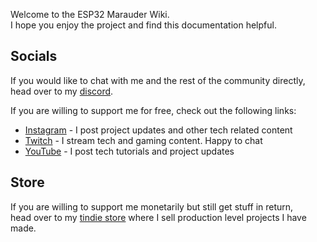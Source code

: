 Welcome to the ESP32 Marauder Wiki.  
I hope you enjoy the project and find this documentation helpful.

## Socials 

If you would like to chat with me and the rest of the community directly,  
head over to my [discord](https://discord.com/invite/M2YWpfjAvM).

If you are willing to support me for free, check out the following links: 

- [Instagram](https://www.instagram.com/just.call.me.koko/?hl=en) - I post project updates and other tech related content
- [Twitch](https://twitch.tv/willstunforfood) - I stream tech and gaming content. Happy to chat
- [YouTube](https://www.youtube.com/justcallmekoko) - I post tech tutorials and project updates

## Store

If you are willing to support me monetarily but still get stuff in return,  
head over to my [tindie store](https://www.tindie.com/stores/justcallmekoko/) where I sell production level projects I have made.